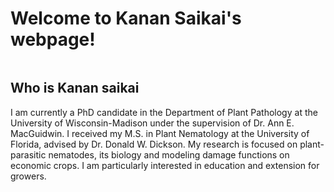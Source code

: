 # Welcome to Kanan Saikai's webpage!

![]()

## Who is Kanan saikai 

I am currently a PhD candidate in the Department of Plant Pathology at the University of Wisconsin-Madison under the supervision of Dr. Ann E. MacGuidwin.
I received my M.S. in Plant Nematology at the University of Florida, advised by Dr. Donald W. Dickson.
My research is focused on plant-parasitic nematodes, its biology and modeling damage functions on economic crops.  I am particularly interested in education and extension for growers.





















